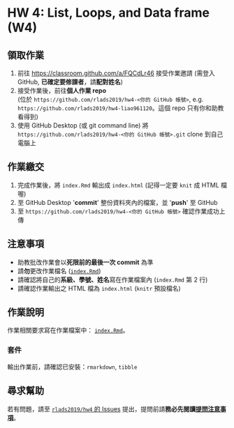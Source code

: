 # HW 4: List, Loops, and Data frame (W4)

## 領取作業

1. 前往 <https://classroom.github.com/a/FQCdLr46> 接受作業邀請 (需登入 GitHub, **已確定要修課者**，請**配對姓名**)
1. 接受作業後，前往**個人作業 repo**  
(位於 `https://github.com/rlads2019/hw4-<你的 GitHub 帳號>`, e.g. `https://github.com/rlads2019/hw4-liao961120`。這個 repo 只有你和助教看得到)
1. 使用 GitHub Desktop (或 git command line) 將 `https://github.com/rlads2019/hw4-<你的 GitHub 帳號>.git` clone 到自己電腦上

## 作業繳交

1. 完成作業後，將 `index.Rmd` 輸出成 `index.html` (記得一定要 `knit` 成 HTML 檔喔)
1. 至 GitHub Desktop '**commit**' 整份資料夾內的檔案，並 '**push**' 至 GitHub
1. 至 `https://github.com/rlads2019/hw4-<你的 GitHub 帳號>` 確認作業成功上傳


## 注意事項

- 助教批改作業會以**死限前的最後一次 commit** 為準
- 請**勿**更改作業檔名 ([`index.Rmd`](./index.Rmd))
- 請確認將自己的**系級、學號、姓名**寫在作業檔案內 (`index.Rmd` 第 2 行)
- 請確認作業輸出之 HTML 檔為 `index.html` (`knitr` 預設檔名)


## 作業說明

作業相關要求寫在作業檔案中： [`index.Rmd`](./index.Rmd)。


### 套件

輸出作業前，請確認已安裝：`rmarkdown`, `tibble`

## 尋求幫助

若有問題，請至 [`rlads2019/hw4` 的 Issues](https://github.com/rlads2019/hw4/issues) 提出，提問前請**務必先閱讀[提問注意事項](https://rlads2019.github.io/lab/#qa-guide)**。
